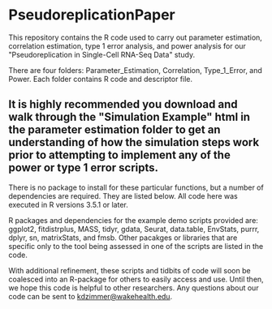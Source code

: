 # PseudoreplicationPaper
This repository contains the R code used to carry out parameter estimation, correlation estimation, type 1 error analysis, and power analysis for our "Pseudoreplication in Single-Cell RNA-Seq Data" study.

There are four folders: Parameter_Estimation, Correlation, Type_1_Error, and Power. Each folder contains R code and descriptor file. 

## It is highly recommended you download and walk through the "Simulation Example" html in the parameter estimation folder to get an understanding of how the simulation steps work prior to attempting to implement any of the power or type 1 error scripts. 

There is no package to install for these particular functions, but a number of dependencies are required. They are listed below. All code here was executed in R versions 3.5.1 or later. 

R packages and dependencies for the example demo scripts provided are: ggplot2, fitdistrplus, MASS, tidyr, gdata, Seurat, data.table, EnvStats, purrr, dplyr, sn, matrixStats, and fmsb. Other pacakges or libraries that are specific only to the tool being assessed in one of the scripts are listed in the code. 

With additional refinement, these scripts and tidbits of code will soon be coalesced into an R-package for others to easily access and use. Until then, we hope this code is helpful to other researchers. Any questions about our code can be sent to kdzimmer@wakehealth.edu. 
